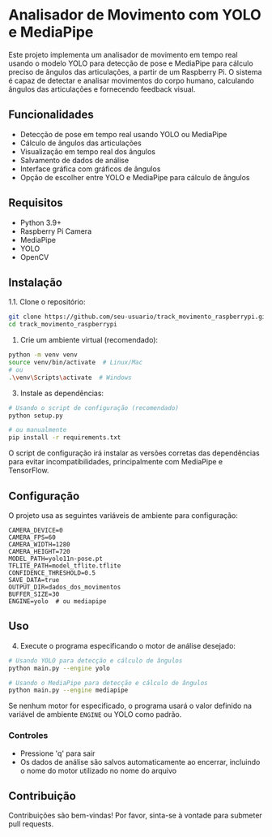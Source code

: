 # Analisador de Movimento com YOLO e MediaPipe

Este projeto implementa um analisador de movimento em tempo real usando o modelo YOLO para detecção de pose e MediaPipe para cálculo preciso de ângulos das articulações, a partir de um Raspberry Pi. O sistema é capaz de detectar e analisar movimentos do corpo humano, calculando ângulos das articulações e fornecendo feedback visual.

## Funcionalidades

- Detecção de pose em tempo real usando YOLO ou MediaPipe
- Cálculo de ângulos das articulações 
- Visualização em tempo real dos ângulos
- Salvamento de dados de análise
- Interface gráfica com gráficos de ângulos
- Opção de escolher entre YOLO e MediaPipe para cálculo de ângulos

## Requisitos

- Python 3.9+
- Raspberry Pi Camera
- MediaPipe
- YOLO
- OpenCV

## Instalação

1.1. Clone o repositório:

```bash
git clone https://github.com/seu-usuario/track_movimento_raspberrypi.git
cd track_movimento_raspberrypi
```

1. Crie um ambiente virtual (recomendado):

```bash
python -m venv venv
source venv/bin/activate  # Linux/Mac
# ou
.\venv\Scripts\activate  # Windows
```

3. Instale as dependências:

```bash
# Usando o script de configuração (recomendado)
python setup.py

# ou manualmente
pip install -r requirements.txt
```

O script de configuração irá instalar as versões corretas das dependências para evitar incompatibilidades, principalmente com MediaPipe e TensorFlow.

## Configuração

O projeto usa as seguintes variáveis de ambiente para configuração:

```env
CAMERA_DEVICE=0
CAMERA_FPS=60
CAMERA_WIDTH=1280
CAMERA_HEIGHT=720
MODEL_PATH=yolo11n-pose.pt
TFLITE_PATH=model_tflite.tflite
CONFIDENCE_THRESHOLD=0.5
SAVE_DATA=true
OUTPUT_DIR=dados_dos_movimentos
BUFFER_SIZE=30
ENGINE=yolo  # ou mediapipe
```

## Uso

4. Execute o programa especificando o motor de análise desejado:

```bash
# Usando YOLO para detecção e cálculo de ângulos
python main.py --engine yolo

# Usando o MediaPipe para detecção e cálculo de ângulos
python main.py --engine mediapipe
```

Se nenhum motor for especificado, o programa usará o valor definido na variável de ambiente `ENGINE` ou YOLO como padrão.

### Controles

- Pressione 'q' para sair
- Os dados de análise são salvos automaticamente ao encerrar, incluindo o nome do motor utilizado no nome do arquivo

## Contribuição

Contribuições são bem-vindas! Por favor, sinta-se à vontade para submeter pull requests.

